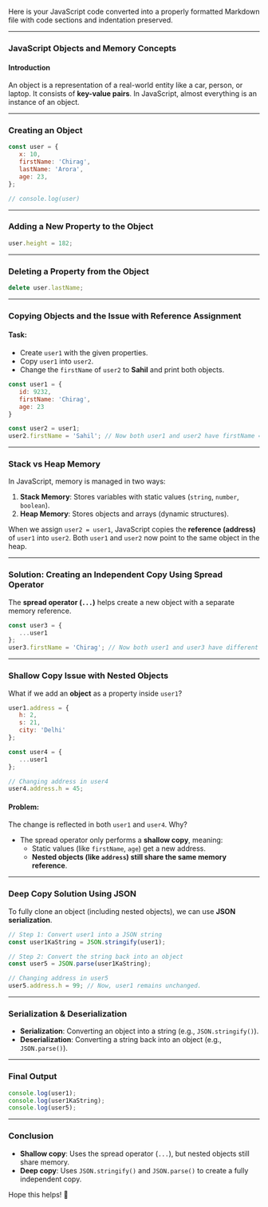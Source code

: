 Here is your JavaScript code converted into a properly formatted Markdown file with code sections and indentation preserved.

---

### **JavaScript Objects and Memory Concepts**  

#### **Introduction**  
An object is a representation of a real-world entity like a car, person, or laptop. It consists of **key-value pairs**. In JavaScript, almost everything is an instance of an object.

---

### **Creating an Object**  
```javascript
const user = {
   x: 10,
   firstName: 'Chirag',
   lastName: 'Arora',
   age: 23,
};

// console.log(user)
```

---

### **Adding a New Property to the Object**  
```javascript
user.height = 182;
```

---

### **Deleting a Property from the Object**  
```javascript
delete user.lastName;
```

---

### **Copying Objects and the Issue with Reference Assignment**  

#### **Task:**  
- Create `user1` with the given properties.
- Copy `user1` into `user2`.
- Change the `firstName` of `user2` to **Sahil** and print both objects.

```javascript
const user1 = {
   id: 9232,
   firstName: 'Chirag',
   age: 23
}

const user2 = user1;
user2.firstName = 'Sahil'; // Now both user1 and user2 have firstName = Sahil. Why?
```

---

### **Stack vs Heap Memory**  
In JavaScript, memory is managed in two ways:  

1. **Stack Memory**: Stores variables with static values (`string`, `number`, `boolean`).  
2. **Heap Memory**: Stores objects and arrays (dynamic structures).  

When we assign `user2 = user1`, JavaScript copies the **reference (address)** of `user1` into `user2`. Both `user1` and `user2` now point to the same object in the heap.

---

### **Solution: Creating an Independent Copy Using Spread Operator**  
The **spread operator (`...`)** helps create a new object with a separate memory reference.

```javascript
const user3 = {
   ...user1
};
user3.firstName = 'Chirag'; // Now both user1 and user3 have different memory addresses.
```

---

### **Shallow Copy Issue with Nested Objects**  
What if we add an **object** as a property inside `user1`?

```javascript
user1.address = {
   h: 2,
   s: 21,
   city: 'Delhi'
};

const user4 = {
   ...user1
};

// Changing address in user4
user4.address.h = 45; 
```

#### **Problem:**
The change is reflected in both `user1` and `user4`. Why?  
- The spread operator only performs a **shallow copy**, meaning:
  - Static values (like `firstName`, `age`) get a new address.
  - **Nested objects (like `address`) still share the same memory reference**.

---

### **Deep Copy Solution Using JSON**  
To fully clone an object (including nested objects), we can use **JSON serialization**.

```javascript
// Step 1: Convert user1 into a JSON string
const user1KaString = JSON.stringify(user1);

// Step 2: Convert the string back into an object
const user5 = JSON.parse(user1KaString);

// Changing address in user5
user5.address.h = 99; // Now, user1 remains unchanged.
```

---

### **Serialization & Deserialization**  
- **Serialization**: Converting an object into a string (e.g., `JSON.stringify()`).  
- **Deserialization**: Converting a string back into an object (e.g., `JSON.parse()`).  

---

### **Final Output**
```javascript
console.log(user1);
console.log(user1KaString);
console.log(user5);
```

---

### **Conclusion**  
- **Shallow copy**: Uses the spread operator (`...`), but nested objects still share memory.  
- **Deep copy**: Uses `JSON.stringify()` and `JSON.parse()` to create a fully independent copy.  

Hope this helps! 🚀